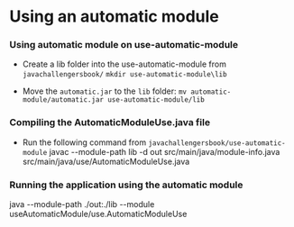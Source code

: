# Using an automatic module

### Using automatic module on use-automatic-module 

- Create a lib folder into the use-automatic-module from `javachallengersbook/`
`mkdir use-automatic-module\lib`

- Move the `automatic.jar` to the `lib` folder:
`mv automatic-module/automatic.jar use-automatic-module/lib`

### Compiling the AutomaticModuleUse.java file

- Run the following command from `javachallengersbook/use-automatic-module`
javac --module-path lib -d out src/main/java/module-info.java src/main/java/use/AutomaticModuleUse.java

### Running the application using the automatic module
java --module-path ./out:./lib --module useAutomaticModule/use.AutomaticModuleUse
